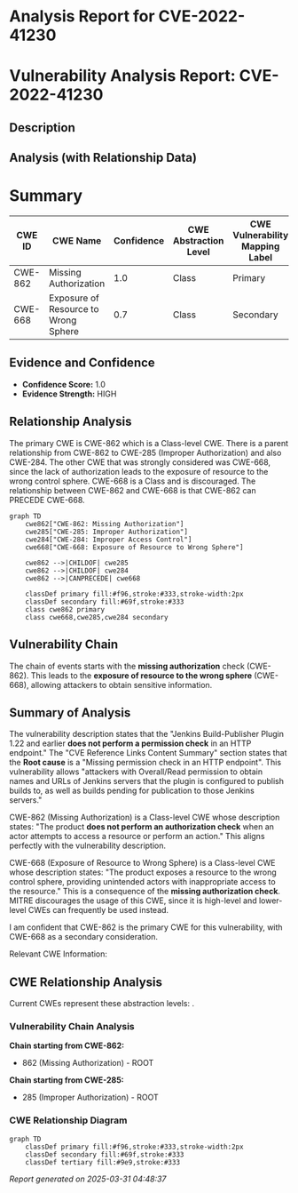 # Analysis Report for CVE-2022-41230

# Vulnerability Analysis Report: CVE-2022-41230

## Description



## Analysis (with Relationship Data)

# Summary
| CWE ID | CWE Name | Confidence | CWE Abstraction Level | CWE Vulnerability Mapping Label | CWE-Vulnerability Mapping Notes |
|---|---|---|---|---|---|
| CWE-862 | Missing Authorization | 1.0 | Class | Primary | Allowed-with-Review |
| CWE-668 | Exposure of Resource to Wrong Sphere | 0.7 | Class | Secondary | Discouraged |

## Evidence and Confidence

*   **Confidence Score:** 1.0
*   **Evidence Strength:** HIGH

## Relationship Analysis
The primary CWE is CWE-862 which is a Class-level CWE. There is a parent relationship from CWE-862 to CWE-285 (Improper Authorization) and also CWE-284. The other CWE that was strongly considered was CWE-668, since the lack of authorization leads to the exposure of resource to the wrong control sphere. CWE-668 is a Class and is discouraged. The relationship between CWE-862 and CWE-668 is that CWE-862 can PRECEDE CWE-668.

```mermaid
graph TD
    cwe862["CWE-862: Missing Authorization"]
    cwe285["CWE-285: Improper Authorization"]
    cwe284["CWE-284: Improper Access Control"]
    cwe668["CWE-668: Exposure of Resource to Wrong Sphere"]

    cwe862 -->|CHILDOF| cwe285
    cwe862 -->|CHILDOF| cwe284
    cwe862 -->|CANPRECEDE| cwe668
    
    classDef primary fill:#f96,stroke:#333,stroke-width:2px
    classDef secondary fill:#69f,stroke:#333
    class cwe862 primary
    class cwe668,cwe285,cwe284 secondary
```

## Vulnerability Chain
The chain of events starts with the **missing authorization** check (CWE-862). This leads to the **exposure of resource to the wrong sphere** (CWE-668), allowing attackers to obtain sensitive information.

## Summary of Analysis
The vulnerability description states that the "Jenkins Build-Publisher Plugin 1.22 and earlier **does not perform a permission check** in an HTTP endpoint." The "CVE Reference Links Content Summary" section states that the **Root cause** is a "Missing permission check in an HTTP endpoint". This vulnerability allows "attackers with Overall/Read permission to obtain names and URLs of Jenkins servers that the plugin is configured to publish builds to, as well as builds pending for publication to those Jenkins servers."

CWE-862 (Missing Authorization) is a Class-level CWE whose description states: "The product **does not perform an authorization check** when an actor attempts to access a resource or perform an action." This aligns perfectly with the vulnerability description.

CWE-668 (Exposure of Resource to Wrong Sphere) is a Class-level CWE whose description states: "The product exposes a resource to the wrong control sphere, providing unintended actors with inappropriate access to the resource." This is a consequence of the **missing authorization check**. MITRE discourages the usage of this CWE, since it is high-level and lower-level CWEs can frequently be used instead.

I am confident that CWE-862 is the primary CWE for this vulnerability, with CWE-668 as a secondary consideration.

Relevant CWE Information:


## CWE Relationship Analysis

Current CWEs represent these abstraction levels: .


### Vulnerability Chain Analysis

**Chain starting from CWE-862:**
- 862 (Missing Authorization) - ROOT


**Chain starting from CWE-285:**
- 285 (Improper Authorization) - ROOT



### CWE Relationship Diagram

```mermaid
graph TD
    classDef primary fill:#f96,stroke:#333,stroke-width:2px
    classDef secondary fill:#69f,stroke:#333
    classDef tertiary fill:#9e9,stroke:#333
```



*Report generated on 2025-03-31 04:48:37*
